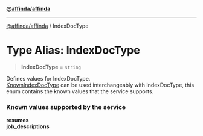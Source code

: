 [**@affinda/affinda**](../README.md)

***

[@affinda/affinda](../globals.md) / IndexDocType

# Type Alias: IndexDocType

> **IndexDocType** = `string`

Defines values for IndexDocType. \
[KnownIndexDocType](../enumerations/KnownIndexDocType.md) can be used interchangeably with IndexDocType,
 this enum contains the known values that the service supports.
### Known values supported by the service
**resumes** \
**job_descriptions**
